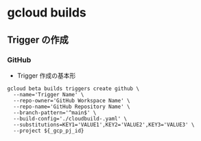 # gcloud builds


## Trigger の作成

### GitHub

+ Trigger 作成の基本形

```
gcloud beta builds triggers create github \
  --name='Trigger Name' \
  --repo-owner='GitHub Workspace Name' \
  --repo-name='GitHub Repository Name' \
  --branch-pattern='^main$' \
  --build-config='./cloudbuild-.yaml' \
  --substitutions=KEY1='VALUE1',KEY2='VALUE2',KEY3='VALUE3' \
  --project ${_gcp_pj_id}
```

